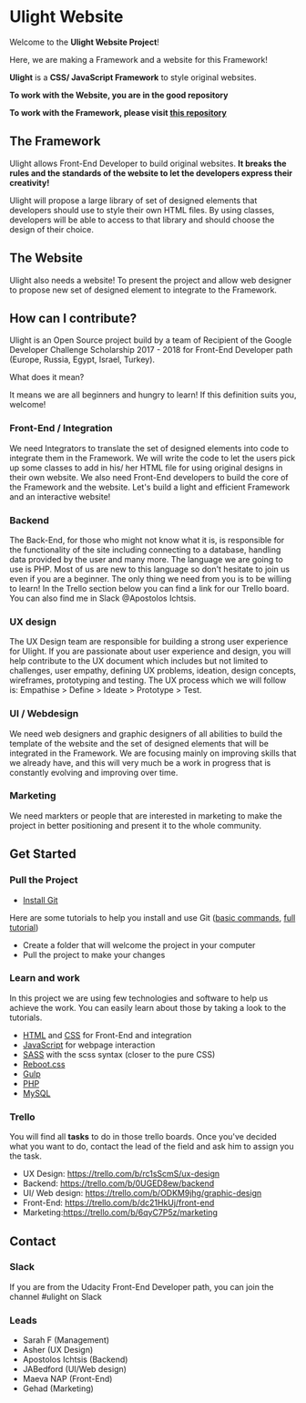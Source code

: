 # Ulight Website

Welcome to the **Ulight Website Project**!

Here, we are making a Framework and a website for this Framework!

**Ulight** is a **CSS/ JavaScript Framework** to style original websites.

**To work with the Website, you are in the good repository**

**To work with the Framework, please visit [this repository](https://github.com/maevanapcontact/Ulight)**


## The Framework

Ulight allows Front-End Developer to build original websites. **It breaks the rules and the standards of the website to let the developers express their creativity!**

Ulight will propose a large library of set of designed elements that developers should use to style their own HTML files. By using classes, developers will be able to access to that library and should choose the design of their choice.

## The Website

Ulight also needs a website! To present the project and allow web designer to propose new set of designed element to integrate to the Framework.

## How can I contribute?

Ulight is an Open Source project build by a team of Recipient of the Google Developer Challenge Scholarship 2017 - 2018 for Front-End Developer path (Europe, Russia, Egypt, Israel, Turkey).

What does it mean?

It means we are all beginners and hungry to learn! If this definition suits you, welcome!

### Front-End / Integration

We need Integrators to translate the set of designed elements into code to integrate them in the Framework. We will write the code to let the users pick up some classes to add in his/ her HTML file for using original designs in their own website. We also need Front-End developers to build the core of the Framework and the website. Let's build a light and efficient Framework and an interactive website!

### Backend

The Back-End, for those who might not know what it is, is responsible for the functionality of the site including connecting to a database, handling data provided by the user and many more. The language we are going to use is PHP. Most of us are new to this language so don't hesitate to join us even if you are a beginner. The only thing we need from you is to be willing to learn! In the Trello section below you can find a link for our Trello board. You can also find me in Slack @Apostolos Ichtsis.

### UX design

The UX Design team are responsible for building a strong user experience for Ulight. If you are passionate about user experience and design, you will help contribute to the UX document which includes but not limited to challenges, user empathy, defining UX problems, ideation, design concepts, wireframes, prototyping and testing. The UX process which we will follow is: Empathise > Define > Ideate > Prototype > Test.

### UI / Webdesign

We need web designers and graphic designers of all abilities to build the template of the website and the set of designed elements that will be integrated in the Framework. We are focusing mainly on improving skills that we already have, and this will very much be a work in progress that is constantly evolving and improving over time.

### Marketing

We need markters or people that are interested in marketing to make the project in better positioning and present it to the whole community.

## Get Started
### Pull the Project
- [Install Git](https://git-scm.com/downloads)

Here are some tutorials to help you install and use Git ([basic commands](https://try.github.io/levels/1/challenges/1), [full tutorial](https://www.slideshare.net/IslamSayed18/github-tutorial-83175509))
- Create a folder that will welcome the project in your computer
- Pull the project to make your changes

### Learn and work
In this project we are using few technologies and software to help us achieve the work. You can easily learn about those by taking a look to the tutorials.

- [HTML](https://www.w3schools.com/html/) and [CSS](https://www.w3schools.com/css/default.asp) for Front-End and integration
- [JavaScript](https://www.w3schools.com/js/default.asp) for webpage interaction
- [SASS](http://sass-lang.com/guide) with the scss syntax (closer to the pure CSS)
- [Reboot.css](https://v4-alpha.getbootstrap.com/content/reboot/)
- [Gulp](https://gulpjs.com/)
- [PHP](https://www.w3schools.com/php/)
- [MySQL](http://www.mysqltutorial.org/)

### Trello
You will find all **tasks** to do in those trello boards. Once you've decided what you want to do, contact the lead of the field and ask him to assign you the task.
- UX Design: https://trello.com/b/rc1sScmS/ux-design
- Backend: https://trello.com/b/0UGED8ew/backend
- UI/ Web design: https://trello.com/b/ODKM9jhg/graphic-design
- Front-End: https://trello.com/b/dc21HkUj/front-end
- Marketing:https://trello.com/b/6qyC7P5z/marketing

## Contact
### Slack
If you are from the Udacity Front-End Developer path, you can join the channel #ulight on Slack

### Leads
- Sarah F (Management)
- Asher (UX Design)
- Apostolos Ichtsis (Backend)
- JABedford (UI/Web design)
- Maeva NAP (Front-End)
- Gehad (Marketing)
